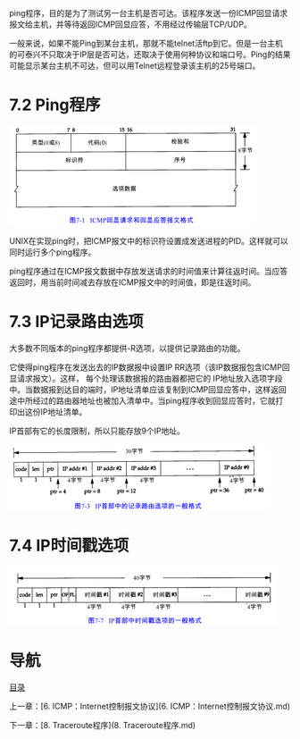 ping程序，目的是为了测试另一台主机是否可达。该程序发送一份ICMP回显请求报文给主机，并等待返回ICMP回显应答，不用经过传输层TCP/UDP。

一般来说，如果不能Ping到某台主机，那就不能telnet活ftp到它。但是一台主机的可泰兴不只取决于IP层是否可达，还取决于使用何种协议和端口号。Ping的结果可能显示某台主机不可达，但可以用Telnet远程登录该主机的25号端口。

# 7.2 Ping程序

![graphic](img/chap7/img0.png)

UNIX在实现ping时，把ICMP报文中的标识符设置成发送进程的PID。这样就可以同时运行多个ping程序。

ping程序通过在ICMP报文数据中存放发送请求的时间值来计算往返时间。当应答返回时，用当前时间减去存放在ICMP报文中的时间值，即是往返时间。

# 7.3 IP记录路由选项

大多数不同版本的ping程序都提供-R选项，以提供记录路由的功能。

它使得ping程序在发送出去的IP数据报中设置IP RR选项（该IP数据报包含ICMP回显请求报文）。这样， 每个处理该数据报的路由器都把它的 IP地址放入选项字段中。当数据报到达目的端时，IP地址清单应该复制到ICMP回显应答中，这样返回途中所经过的路由器地址也被加入清单中。当ping程序收到回显应答时，它就打印出这份IP地址清单。

IP首部有它的长度限制，所以只能存放9个IP地址。

![graphic](img/chap7/img1.png)

# 7.4 IP时间戳选项

![graphic](img/chap7/img2.png)

# 导航

[目录](README.md)

上一章：[6. ICMP：Internet控制报文协议](6. ICMP：Internet控制报文协议.md)

下一章：[8. Traceroute程序](8. Traceroute程序.md)
